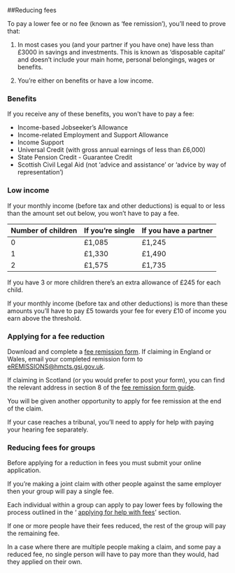 ##Reducing fees

To pay a lower fee or no fee (known as ‘fee remission’), you’ll need to prove that:

1.  In most cases you (and your partner if you have one) have less than £3000 in savings and investments. This is known as ‘disposable capital’ and doesn’t include your main home, personal belongings, wages or benefits.


2.  You’re either on benefits or have a low income.

### Benefits

If you receive any of these benefits, you won't have to pay a fee:

* Income-based Jobseeker’s Allowance
* Income-related Employment and Support Allowance
* Income Support
* Universal Credit (with gross annual earnings of less than £6,000)
* State Pension Credit - Guarantee Credit
* Scottish Civil Legal Aid (not ‘advice and assistance’ or ‘advice by way of representation’)

### Low income

If your monthly income (before tax and other deductions) is equal to or less than the amount set out below, you won’t have to pay a fee.

|Number of children|If you’re single|If you have a partner|
|------------------|----------------|---------------------|
|0|£1,085|£1,245|
|1|£1,330|£1,490|
|2|£1,575|£1,735|

If you have 3 or more children there’s an extra allowance of £245 for each child.

If your monthly income (before tax and other deductions) is more than these amounts you’ll have to pay £5 towards your fee for every £10 of income you earn above the threshold.

<a name="applying_for_a_fee_reduction"></a>
### Applying for a fee reduction
Download and complete a <a href="http://hmctsformfinder.justice.gov.uk/courtfinder/forms/ex160a-eng.pdf" rel="external">fee remission form</a>. If claiming in England or Wales, email your completed remission form to <a href="mailto:eremissions@hmcts.gsi.gov.uk">eREMISSIONS@hmcts.gsi.gov.uk</a>.

If claiming in Scotland (or you would prefer to post your form), you can find the relevant address in section 8 of the <a href="http://hmctsformfinder.justice.gov.uk/courtfinder/forms/ex160a-eng.pdf" rel="external">fee remission form guide</a>.

You will be given another opportunity to apply for fee remission at the end of the claim.

If your case reaches a tribunal, you’ll need to apply for help with paying your hearing fee separately.


### Reducing fees for groups

Before applying for a reduction in fees you must  submit your online application.

If you’re making a joint claim with other people against the same employer then your group will pay a single fee.

Each individual within a group can apply to pay lower fees  by following the process outlined in the ‘  [applying for help with fees](#applying_for_a_fee_reduction)’ section.

If one or more people  have their fees reduced, the rest of the group will pay the remaining fee.  

In a case where there are multiple people making a claim, and some pay a reduced fee, no single person will have to pay more than  they would, had they applied on their own.
